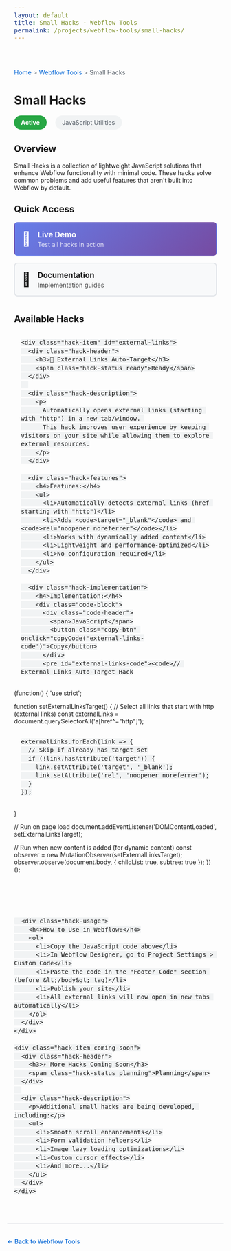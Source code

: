 ```yaml
---
layout: default
title: Small Hacks - Webflow Tools
permalink: /projects/webflow-tools/small-hacks/
---
```


<div class="project-detail">
  <div class="breadcrumb">
    <a href="{{ '/' | relative_url }}">Home</a> > 
    <a href="{{ '/projects/webflow-tools/' | relative_url }}">Webflow Tools</a> > 
    Small Hacks
  </div>

  <h1>Small Hacks</h1>

  <div class="project-meta">
    <span class="status active">Active</span>
    <span class="category">JavaScript Utilities</span>
  </div>

  <div class="project-overview">
    <h2>Overview</h2>
    <p>
      Small Hacks is a collection of lightweight JavaScript solutions that enhance Webflow functionality with minimal code.
      These hacks solve common problems and add useful features that aren't built into Webflow by default.
    </p>
  </div>

  <div class="quick-links">
    <h2>Quick Access</h2>
    <div class="link-grid">
      <a href="{{ '/projects/webflow-tools/small-hacks/demo/' | relative_url }}" class="quick-link demo">
        <div class="link-icon">🧪</div>
        <div class="link-content">
          <h3>Live Demo</h3>
          <p>Test all hacks in action</p>
        </div>
      </a>
      <a href="#external-links" class="quick-link docs">
        <div class="link-icon">📖</div>
        <div class="link-content">
          <h3>Documentation</h3>
          <p>Implementation guides</p>
        </div>
      </a>
    </div>
  </div>

  <div class="hacks-list">
    <h2>Available Hacks</h2>

    <div class="hack-item" id="external-links">
      <div class="hack-header">
        <h3>🔗 External Links Auto-Target</h3>
        <span class="hack-status ready">Ready</span>
      </div>
      
      <div class="hack-description">
        <p>
          Automatically opens external links (starting with "http") in a new tab/window. 
          This hack improves user experience by keeping visitors on your site while allowing them to explore external resources.
        </p>
      </div>

      <div class="hack-features">
        <h4>Features:</h4>
        <ul>
          <li>Automatically detects external links (href starting with "http")</li>
          <li>Adds <code>target="_blank"</code> and <code>rel="noopener noreferrer"</code></li>
          <li>Works with dynamically added content</li>
          <li>Lightweight and performance-optimized</li>
          <li>No configuration required</li>
        </ul>
      </div>

      <div class="hack-implementation">
        <h4>Implementation:</h4>
        <div class="code-block">
          <div class="code-header">
            <span>JavaScript</span>
            <button class="copy-btn" onclick="copyCode('external-links-code')">Copy</button>
          </div>
          <pre id="external-links-code"><code>// External Links Auto-Target Hack
(function() {
  'use strict';
  
  function setExternalLinksTarget() {
    // Select all links that start with http (external links)
    const externalLinks = document.querySelectorAll('a[href^="http"]');
    
    externalLinks.forEach(link => {
      // Skip if already has target set
      if (!link.hasAttribute('target')) {
        link.setAttribute('target', '_blank');
        link.setAttribute('rel', 'noopener noreferrer');
      }
    });
  }
  
  // Run on page load
  document.addEventListener('DOMContentLoaded', setExternalLinksTarget);
  
  // Run when new content is added (for dynamic content)
  const observer = new MutationObserver(setExternalLinksTarget);
  observer.observe(document.body, {
    childList: true,
    subtree: true
  });
})();</code></pre>
        </div>
      </div>

      <div class="hack-usage">
        <h4>How to Use in Webflow:</h4>
        <ol>
          <li>Copy the JavaScript code above</li>
          <li>In Webflow Designer, go to Project Settings > Custom Code</li>
          <li>Paste the code in the "Footer Code" section (before &lt;/body&gt; tag)</li>
          <li>Publish your site</li>
          <li>All external links will now open in new tabs automatically</li>
        </ol>
      </div>
    </div>

    <div class="hack-item coming-soon">
      <div class="hack-header">
        <h3>⚡ More Hacks Coming Soon</h3>
        <span class="hack-status planning">Planning</span>
      </div>
      
      <div class="hack-description">
        <p>Additional small hacks are being developed, including:</p>
        <ul>
          <li>Smooth scroll enhancements</li>
          <li>Form validation helpers</li>
          <li>Image lazy loading optimizations</li>
          <li>Custom cursor effects</li>
          <li>And more...</li>
        </ul>
      </div>
    </div>
  </div>

  <div class="back-link">
    <a href="{{ '/projects/webflow-tools/' | relative_url }}">&larr; Back to Webflow Tools</a>
  </div>
</div>

<style>
.project-detail {
  max-width: 900px;
  margin: 0 auto;
  padding: 2rem 1rem;
}

.breadcrumb {
  margin-bottom: 1rem;
  color: #586069;
  font-size: 0.9rem;
}

.breadcrumb a {
  color: #0366d6;
  text-decoration: none;
}

.breadcrumb a:hover {
  text-decoration: underline;
}

.project-meta {
  margin-bottom: 2rem;
}

.status {
  display: inline-block;
  padding: 0.5rem 1rem;
  border-radius: 20px;
  font-size: 0.875rem;
  font-weight: bold;
  margin-right: 1rem;
}

.status.active {
  background-color: #28a745;
  color: white;
}

.category {
  display: inline-block;
  padding: 0.5rem 1rem;
  background-color: #f1f3f4;
  border-radius: 20px;
  font-size: 0.875rem;
  color: #586069;
}

.quick-links {
  margin-bottom: 2.5rem;
}

.link-grid {
  display: grid;
  grid-template-columns: repeat(auto-fit, minmax(250px, 1fr));
  gap: 1rem;
  margin-top: 1rem;
}

.quick-link {
  display: flex;
  align-items: center;
  padding: 1rem;
  border: 2px solid #e1e4e8;
  border-radius: 8px;
  text-decoration: none;
  color: inherit;
  transition: all 0.2s ease;
}

.quick-link:hover {
  border-color: #0366d6;
  transform: translateY(-2px);
  box-shadow: 0 4px 12px rgba(0,0,0,0.1);
}

.quick-link.demo {
  background: linear-gradient(135deg, #667eea 0%, #764ba2 100%);
  color: white;
  border-color: transparent;
}

.quick-link.docs {
  background-color: #f8f9fa;
}

.link-icon {
  font-size: 2rem;
  margin-right: 1rem;
}

.link-content h3 {
  margin: 0 0 0.25rem 0;
  font-size: 1.1rem;
}

.link-content p {
  margin: 0;
  font-size: 0.9rem;
  opacity: 0.8;
}

.hacks-list {
  margin-bottom: 2.5rem;
}

.hack-item {
  border: 1px solid #e1e4e8;
  border-radius: 8px;
  padding: 1.5rem;
  margin-bottom: 2rem;
  background-color: #fff;
}

.hack-item.coming-soon {
  background-color: #f8f9fa;
  border-style: dashed;
}

.hack-header {
  display: flex;
  justify-content: space-between;
  align-items: center;
  margin-bottom: 1rem;
  flex-wrap: wrap;
}

.hack-header h3 {
  margin: 0;
  color: #24292e;
}

.hack-status {
  padding: 0.25rem 0.75rem;
  border-radius: 12px;
  font-size: 0.75rem;
  font-weight: bold;
  text-transform: uppercase;
}

.hack-status.ready {
  background-color: #28a745;
  color: white;
}

.hack-status.planning {
  background-color: #ffc107;
  color: #212529;
}

.hack-description {
  margin-bottom: 1.5rem;
}

.hack-features, .hack-implementation, .hack-usage {
  margin-bottom: 1.5rem;
}

.hack-features h4, .hack-implementation h4, .hack-usage h4 {
  color: #0366d6;
  margin-bottom: 0.5rem;
}

.code-block {
  background-color: #f6f8fa;
  border: 1px solid #e1e4e8;
  border-radius: 6px;
  overflow: hidden;
}

.code-header {
  display: flex;
  justify-content: space-between;
  align-items: center;
  padding: 0.5rem 1rem;
  background-color: #e1e4e8;
  font-size: 0.875rem;
  font-weight: 600;
}

.copy-btn {
  background-color: #0366d6;
  color: white;
  border: none;
  padding: 0.25rem 0.5rem;
  border-radius: 4px;
  cursor: pointer;
  font-size: 0.75rem;
}

.copy-btn:hover {
  background-color: #0256cc;
}

pre {
  margin: 0;
  padding: 1rem;
  overflow-x: auto;
  font-family: 'Monaco', 'Menlo', 'Ubuntu Mono', monospace;
  font-size: 0.875rem;
  line-height: 1.4;
}

code {
  background-color: #f1f3f4;
  padding: 0.125rem 0.25rem;
  border-radius: 3px;
  font-family: 'Monaco', 'Menlo', 'Ubuntu Mono', monospace;
  font-size: 0.875rem;
}

.hack-usage ol {
  padding-left: 1.5rem;
}

.hack-usage li {
  margin-bottom: 0.5rem;
}

.back-link {
  margin-top: 3rem;
  padding-top: 2rem;
  border-top: 1px solid #e1e4e8;
}

.back-link a {
  color: #0366d6;
  text-decoration: none;
  font-weight: 500;
}

.back-link a:hover {
  text-decoration: underline;
}

@media (max-width: 768px) {
  .project-detail {
    padding: 1rem;
  }
  
  .hack-header {
    flex-direction: column;
    align-items: flex-start;
    gap: 0.5rem;
  }
  
  .link-grid {
    grid-template-columns: 1fr;
  }
}
</style>

<script>
function copyCode(elementId) {
  const codeElement = document.getElementById(elementId);
  const text = codeElement.textContent;
  
  navigator.clipboard.writeText(text).then(function() {
    // Show feedback
    const btn = event.target;
    const originalText = btn.textContent;
    btn.textContent = 'Copied!';
    btn.style.backgroundColor = '#28a745';
    
    setTimeout(() => {
      btn.textContent = originalText;
      btn.style.backgroundColor = '#0366d6';
    }, 2000);
  });
}
</script>